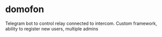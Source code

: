 # domofon

Telegram bot to control relay connected to intercom. Custom framework, ability to register new users, multiple admins